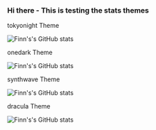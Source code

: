 ### Hi there - This is testing the stats themes

tokyonight Theme

![Finn's's GitHub stats](https://github-readme-stats.vercel.app/api?username=Fazented&show_icons=true&theme=tokyonight)

onedark Theme

![Finn's's GitHub stats](https://github-readme-stats.vercel.app/api?username=Fazented&show_icons=true&theme=onedark)

synthwave Theme

![Finn's's GitHub stats](https://github-readme-stats.vercel.app/api?username=Fazented&show_icons=true&theme=synthwave)

dracula Theme

![Finn's's GitHub stats](https://github-readme-stats.vercel.app/api?username=Fazented&show_icons=true&theme=dracula)
